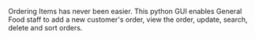 Ordering Items has never been easier. This python GUI enables General Food staff to add a new customer's order, view the order, update, search, delete and sort orders.
